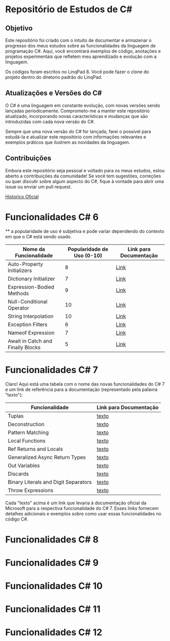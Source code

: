 # Repositório de Estudos de C#

## Objetivo

Este repositório foi criado com o intuito de documentar e armazenar o progresso dos meus estudos sobre as funcionalidades da linguagem de programação C#. Aqui, você encontrará exemplos de código, anotações e projetos experimentais que refletem meu aprendizado e evolução com a linguagem.

Os códigos foram escritos no LinqPad 8. Você pode fazer o clone do projeto dentro do diretorio padrão do LinqPad.

## Atualizações e Versões do C#

O C# é uma linguagem em constante evolução, com novas versões sendo lançadas periodicamente. Comprometo-me a manter este repositório atualizado, incorporando novas características e mudanças que são introduzidas com cada nova versão do C#.

Sempre que uma nova versão do C# for lançada, farei o possível para estudá-la e atualizar este repositório com informações relevantes e exemplos práticos que ilustrem as novidades da linguagem.

## Contribuições

Embora este repositório seja pessoal e voltado para os meus estudos, estou aberto a contribuições da comunidade! Se você tem sugestões, correções ou quer discutir sobre algum aspecto do C#, fique à vontade para abrir uma issue ou enviar um pull request.


[Historico Oficial](https://learn.microsoft.com/pt-br/dotnet/csharp/whats-new/csharp-version-history)



# Funcionalidades C# 6

** a popularidade de uso é subjetiva e pode variar dependendo do contexto em que o C# está sendo usado. 

| Nome da Funcionalidade             | Popularidade de Uso (0-10) | Link para Documentação         |
|------------------------------------|----------------------------|--------------------------------|
| Auto-Property Initializers         | 8                          | [Link](/C6/C6-auto-property-initializer.linq) |
| Dictionary Initializer             | 7                          | [Link](#dictionary-initializer)     |
| Expression-Bodied Methods          | 9                          | [Link](#expression-bodied-methods)  |
| Null-Conditional Operator          | 10                         | [Link](#null-conditional-operator)  |
| String Interpolation               | 10                         | [Link](#string-interpolation)       |
| Exception Filters                  | 6                          | [Link](#exception-filters)          |
| Nameof Expression                  | 7                          | [Link](#nameof-expression)          |
| Await in Catch and Finally Blocks  | 5                          | [Link](#await-in-catch-and-finally-blocks) |


# Funcionalidades C# 7

Claro! Aqui está uma tabela com o nome das novas funcionalidades do C# 7 e um link de referência para a documentação (representado pela palavra "texto"):

| **Funcionalidade**                  | **Link para Documentação** |
|-------------------------------------|----------------------------|
| Tuplas                              | [texto]() |
| Deconstruction                      | [texto]() |
| Pattern Matching                    | [texto]() |
| Local Functions                     | [texto]() |
| Ref Returns and Locals              | [texto]() |
| Generalized Async Return Types      | [texto]() |
| Out Variables                       | [texto]() |
| Discards                            | [texto]() |
| Binary Literals and Digit Separators| [texto]() |
| Throw Expressions                   | [texto]() |

Cada "texto" acima é um link que levaria à documentação oficial da Microsoft para a respectiva funcionalidade do C# 7. Esses links fornecem detalhes adicionais e exemplos sobre como usar essas funcionalidades no código C#.

# Funcionalidades C# 8

# Funcionalidades C# 9

# Funcionalidades C# 10

# Funcionalidades C# 11

# Funcionalidades C# 12
